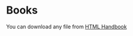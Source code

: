 # Books
You can download any file from  [HTML Handbook](https://github.com/mohammadjaloudi/Books/blob/main/HTML%20Handbook.pdf)
